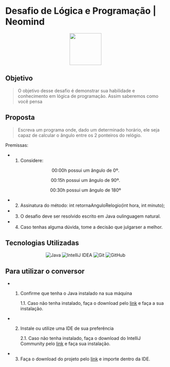 # **Desafio de Lógica e Programação | Neomind**
<div align="center">

<img src="https://www.neomind.com.br/wp-content/uploads/2018/04/logo-neomind-vertical.png" width="100" height="100">

</div>

## **Objetivo**

> O objetivo desse desafio é demonstrar sua habilidade e conhecimento em lógica
de programação. Assim saberemos como você pensa 


## **Proposta**

> Escreva um programa onde, dado um determinado horário, ele seja capaz de calcular o ângulo entre os 2 ponteiros do relógio.

Premissas:

* 1. Considere:

<div align="center">

 00:00h possui um ângulo de 0º.

 00:15h possui um ângulo de 90º.

 00:30h possui um ângulo de 180º

</div> 

* 2. Assinatura do método:
int retornaAnguloRelogio(int hora, int minuto);

* 3. O desafio deve ser resolvido escrito em Java oulinguagem natural.

* 4. Caso tenhas alguma dúvida, tome a decisão que julgarser a melhor.

## **Tecnologias Utilizadas**

<div align="center">

![Java](https://img.shields.io/badge/java-%23ED8B00.svg?style=for-the-badge&logo=java&logoColor=white)
![IntelliJ IDEA](https://img.shields.io/badge/IntelliJIDEA-000000.svg?style=for-the-badge&logo=intellij-idea&logoColor=white)
![Git](https://img.shields.io/badge/git-%23F05033.svg?style=for-the-badge&logo=git&logoColor=white) ![GitHub](https://img.shields.io/badge/github-%23121011.svg?style=for-the-badge&logo=github&logoColor=white)

</div> 

## **Para utilizar o conversor**

* 1. Confirme que tenha o Java instalado na sua máquina

        1.1. Caso não tenha instalado, faça o download pelo [link](https://www.oracle.com/java/technologies/downloads/#jdk19-windows) e faça a sua instalação.

* 2. Instale ou utilize uma IDE de sua preferência

        2.1. Caso não tenha instalado, faça o download do IntelliJ Community pelo [link](https://www.jetbrains.com/idea/download/#section=windows) e faça sua instalação.

* 3. Faça o download do projeto pelo [link](https://github.com/rmcedo/desafio_Neomind.git) e importe dentro da IDE.
